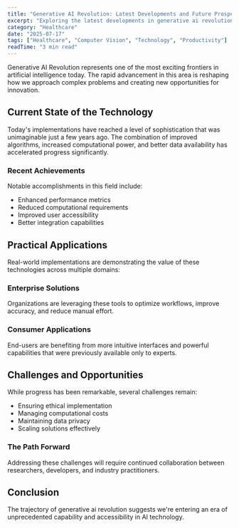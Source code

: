 ```yaml
---
title: "Generative AI Revolution: Latest Developments and Future Prospects"
excerpt: "Exploring the latest developments in generative ai revolution and their implications for the future of artificial intelligence and automation."
category: "Healthcare"
date: "2025-07-17"
tags: ["Healthcare", "Computer Vision", "Technology", "Productivity"]
readTime: "3 min read"
---
```


Generative AI Revolution represents one of the most exciting frontiers in artificial intelligence today. The rapid advancement in this area is reshaping how we approach complex problems and creating new opportunities for innovation.

## Current State of the Technology

Today's implementations have reached a level of sophistication that was unimaginable just a few years ago. The combination of improved algorithms, increased computational power, and better data availability has accelerated progress significantly.

### Recent Achievements

Notable accomplishments in this field include:
- Enhanced performance metrics
- Reduced computational requirements
- Improved user accessibility
- Better integration capabilities

## Practical Applications

Real-world implementations are demonstrating the value of these technologies across multiple domains:

### Enterprise Solutions
Organizations are leveraging these tools to optimize workflows, improve accuracy, and reduce manual effort.

### Consumer Applications
End-users are benefiting from more intuitive interfaces and powerful capabilities that were previously available only to experts.

## Challenges and Opportunities

While progress has been remarkable, several challenges remain:
- Ensuring ethical implementation
- Managing computational costs
- Maintaining data privacy
- Scaling solutions effectively

### The Path Forward

Addressing these challenges will require continued collaboration between researchers, developers, and industry practitioners.

## Conclusion

The trajectory of generative ai revolution suggests we're entering an era of unprecedented capability and accessibility in AI technology.